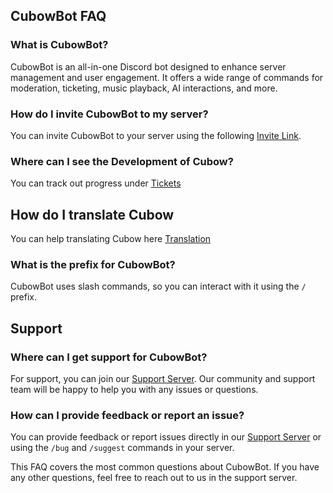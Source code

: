 ## CubowBot FAQ

### What is CubowBot?
CubowBot is an all-in-one Discord bot designed to enhance server management and user engagement. It offers a wide range of commands for moderation, ticketing, music playback, AI interactions, and more.

### How do I invite CubowBot to my server?
You can invite CubowBot to your server using the following [Invite Link](https://discord.com/oauth2/authorize?client_id=1217485873508253839).

### Where can I see the Development of Cubow?
You can track out progress under [Tickets](https://open.codecks.io/cubowbot)

## How do I translate Cubow
You can help translating Cubow here [Translation](https://localazy.com/p/cubow-bot)

### What is the prefix for CubowBot?
CubowBot uses slash commands, so you can interact with it using the `/` prefix.

## Support

### Where can I get support for CubowBot?
For support, you can join our [Support Server](https://discord.com/oauth2/authorize?client_id=1217485873508253839). Our community and support team will be happy to help you with any issues or questions.

### How can I provide feedback or report an issue?
You can provide feedback or report issues directly in our [Support Server](https://discord.gg/invite/12345) or using the `/bug` and `/suggest` commands in your server.

This FAQ covers the most common questions about CubowBot. If you have any other questions, feel free to reach out to us in the support server.